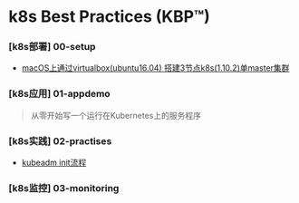 # k8s Best Practices (KBP™)

### [k8s部署] 00-setup
   - [macOS上通过virtualbox(ubuntu16.04) 搭建3节点k8s(1.10.2)单master集群](00-setup/00_install_k8s_1.10.2_by_ubuntu16.04.md)

### [k8s应用] 01-appdemo
   > 从零开始写一个运行在Kubernetes上的服务程序

### [k8s实践] 02-practises
   - [kubeadm init流程](02-practises/00_kubeadm_init.md)

### [k8s监控] 03-monitoring
